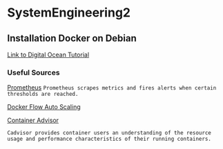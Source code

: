 # SystemEngineering2
## Installation Docker on Debian
[Link to Digital Ocean Tutorial](https://www.digitalocean.com/community/tutorials/how-to-install-and-use-docker-on-debian-9)

### Useful Sources
[Prometheus](https://prometheus.io)
`Prometheus scrapes metrics and fires alerts when certain thresholds are reached.`

[Docker Flow Auto Scaling](https://monitor.dockerflow.com/auto-scaling/)

[Container Advisor](https://github.com/google/cadvisor)

`Cadvisor provides container users an understanding of the resource usage and performance characteristics of their running containers.`
